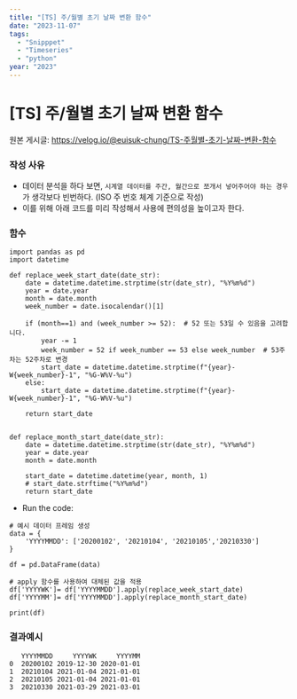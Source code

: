```yaml
---
title: "[TS] 주/월별 초기 날짜 변환 함수"
date: "2023-11-07"
tags:
  - "Snipppet"
  - "Timeseries"
  - "python"
year: "2023"
---
```


# [TS] 주/월별 초기 날짜 변환 함수

원본 게시글: https://velog.io/@euisuk-chung/TS-주월별-초기-날짜-변환-함수


### 작성 사유

* 데이터 분석을 하다 보면, `시계열 데이터를 주간, 월간으로 쪼개서 넣어주어야 하는 경우`가 생각보다 빈번하다. (ISO 주 번호 체계 기준으로 작성)
* 이를 위해 아래 코드를 미리 작성해서 사용에 편의성을 높이고자 한다.

### 함수

```
import pandas as pd
import datetime

def replace_week_start_date(date_str):
    date = datetime.datetime.strptime(str(date_str), "%Y%m%d")
    year = date.year
    month = date.month
    week_number = date.isocalendar()[1]
    
    if (month==1) and (week_number >= 52):  # 52 또는 53일 수 있음을 고려합니다.
        year -= 1
        week_number = 52 if week_number == 53 else week_number  # 53주차는 52주차로 변경
        start_date = datetime.datetime.strptime(f"{year}-W{week_number}-1", "%G-W%V-%u")
    else:
        start_date = datetime.datetime.strptime(f"{year}-W{week_number}-1", "%G-W%V-%u")
    
    return start_date


def replace_month_start_date(date_str):
    date = datetime.datetime.strptime(str(date_str), "%Y%m%d")
    year = date.year
    month = date.month

    start_date = datetime.datetime(year, month, 1)
    # start_date.strftime("%Y%m%d")
    return start_date

```

* Run the code:

```
# 예시 데이터 프레임 생성
data = {
    'YYYYMMDD': ['20200102', '20210104', '20210105','20210330']
}

df = pd.DataFrame(data)

# apply 함수를 사용하여 대체된 값을 적용
df['YYYYWK']= df['YYYYMMDD'].apply(replace_week_start_date)
df['YYYYMM']= df['YYYYMMDD'].apply(replace_month_start_date)

print(df)
```
### 결과예시

```
   YYYYMMDD     YYYYWK     YYYYMM
0  20200102 2019-12-30 2020-01-01
1  20210104 2021-01-04 2021-01-01
2  20210105 2021-01-04 2021-01-01
3  20210330 2021-03-29 2021-03-01
```
